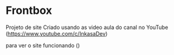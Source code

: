 # Frontbox
Projeto de site Criado usando as video aula do canal no YouTube (https://www.youtube.com/c/InkasaDev)

para ver o site funcionando ()
